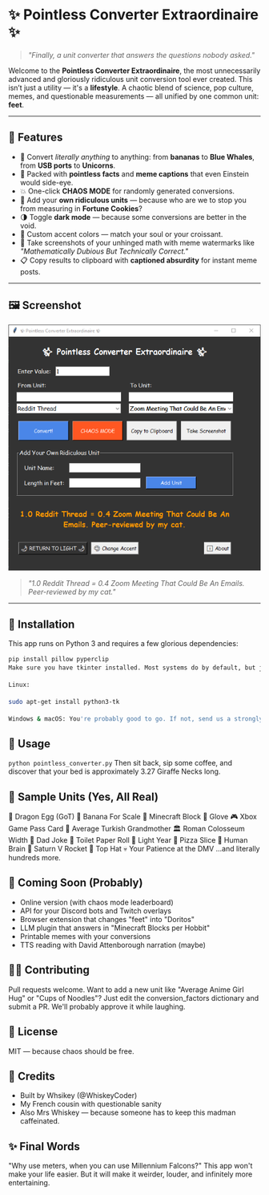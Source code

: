 # ✨ Pointless Converter Extraordinaire ✨

> *"Finally, a unit converter that answers the questions nobody asked."*

Welcome to the **Pointless Converter Extraordinaire**, the most unnecessarily advanced and gloriously ridiculous unit conversion tool ever created. This isn’t just a utility — it's a **lifestyle**. A chaotic blend of science, pop culture, memes, and questionable measurements — all unified by one common unit: **feet**.

---

## 🚀 Features

- 🔁 Convert *literally anything* to anything: from **bananas** to **Blue Whales**, from **USB ports** to **Unicorns**.
- 🧠 Packed with **pointless facts** and **meme captions** that even Einstein would side-eye.
- 💥 One-click **CHAOS MODE** for randomly generated conversions.
- 🧾 Add your **own ridiculous units** — because who are we to stop you from measuring in **Fortune Cookies**?
- 🌗 Toggle **dark mode** — because some conversions are better in the void.
- 🎨 Custom accent colors — match your soul or your croissant.
- 📸 Take screenshots of your unhinged math with meme watermarks like *"Mathematically Dubious But Technically Correct."*
- 📋 Copy results to clipboard with **captioned absurdity** for instant meme posts.

---

## 🖼️ Screenshot

![Pointless Screenshot](https://github.com/WhiskeyCoder/Pointless-Converter-Extraordinaire/blob/main/screenshot.png.png)

> *"1.0 Reddit Thread = 0.4 Zoom Meeting That Could Be An Emails. Peer-reviewed by my cat."*

---

## 🧪 Installation

This app runs on Python 3 and requires a few glorious dependencies:

```bash
pip install pillow pyperclip
Make sure you have tkinter installed. Most systems do by default, but just in case:

Linux:

sudo apt-get install python3-tk

Windows & macOS: You're probably good to go. If not, send us a strongly worded complaint measured in Rick Rolls.
```

## 🧠 Usage
```python pointless_converter.py```
Then sit back, sip some coffee, and discover that your bed is approximately 3.27 Giraffe Necks long.

## 📏 Sample Units (Yes, All Real)
🐉 Dragon Egg (GoT)
🧀 Banana For Scale
🧱 Minecraft Block
🧤 Glove
🎮 Xbox Game Pass Card
👵 Average Turkish Grandmother
🏛️ Roman Colosseum Width
🧍 Dad Joke
🧴 Toilet Paper Roll
🌌 Light Year
🍕 Pizza Slice
🧠 Human Brain
🚀 Saturn V Rocket
🎩 Top Hat
💀 Your Patience at the DMV
...and literally hundreds more.


## 🔮 Coming Soon (Probably)
- Online version (with chaos mode leaderboard)
- API for your Discord bots and Twitch overlays
- Browser extension that changes "feet" into "Doritos"
- LLM plugin that answers in "Minecraft Blocks per Hobbit"
- Printable memes with your conversions
- TTS reading with David Attenborough narration (maybe)


## 🧙‍♂️ Contributing
Pull requests welcome.
Want to add a new unit like "Average Anime Girl Hug" or "Cups of Noodles"?
Just edit the conversion_factors dictionary and submit a PR.
We'll probably approve it while laughing.

## 📜 License
MIT — because chaos should be free.

## 🧡 Credits
- Built by Whsikey (@WhiskeyCoder)
- My French cousin with questionable sanity
- Also Mrs Whiskey — because someone has to keep this madman caffeinated.


## ✨ Final Words
"Why use meters, when you can use Millennium Falcons?"
This app won't make your life easier.
But it will make it weirder, louder, and infinitely more entertaining.
